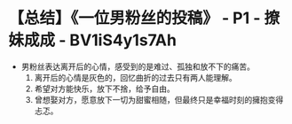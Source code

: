 # 【总结】《一位男粉丝的投稿》 - P1 - 撩妹成成 - BV1iS4y1s7Ah

-   男粉丝表达离开后的心情，感受到的是难过、孤独和放不下的痛苦。
    1.  离开后的心情是灰色的，回忆曲折的过去只有两人能理解。
    2.  希望对方能快乐，放下不捨，给予自由。
    3.  曾想娶对方，愿意放下一切为甜蜜相随，但最终只是幸福时刻的擁抱变得忐忑。